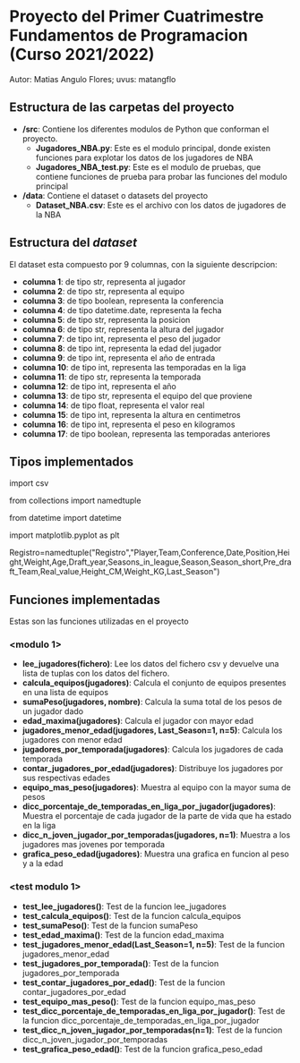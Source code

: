 # Proyecto del Primer Cuatrimestre Fundamentos de Programacion (Curso 2021/2022)
Autor: Matias Angulo Flores; uvus: matangflo

## Estructura de las carpetas del proyecto  

* **/src**: Contiene los diferentes modulos de Python que conforman el proyecto.
    * **Jugadores_NBA.py**: Este es el modulo principal, donde existen funciones para explotar los datos de los jugadores de NBA
    * **Jugadores_NBA_test.py**: Este es el modulo de pruebas, que contiene funciones de prueba para probar las funciones del modulo principal
* **/data**: Contiene el dataset o datasets del proyecto
    * **Dataset_NBA.csv**: Este es el archivo con los datos de jugadores de la NBA
    
## Estructura del *dataset* 

El dataset esta compuesto por 9 columnas, con la siguiente descripcion:

* **columna 1**: de tipo str, representa al jugador
* **columna 2**: de tipo str, representa al equipo
* **columna 3**: de tipo boolean, representa la conferencia
* **columna 4**: de tipo datetime.date, representa la fecha
* **columna 5**: de tipo str, representa la posicion
* **columna 6**: de tipo str, representa la altura del jugador
* **columna 7**: de tipo int, representa el peso del jugador
* **columna 8**: de tipo int, representa la edad del jugador
* **columna 9**: de tipo int, representa el año de entrada
* **columna 10**: de tipo int, representa las temporadas en la liga
* **columna 11**: de tipo str, representa la temporada
* **columna 12**: de tipo int, representa el año
* **columna 13**: de tipo str, representa el equipo del que proviene
* **columna 14**: de tipo float, representa el valor real
* **columna 15**: de tipo int, representa la altura en centimetros
* **columna 16**: de tipo int, representa el peso en kilogramos
* **columna 17**: de tipo boolean, representa las temporadas anteriores


## Tipos implementados
import csv

from collections import namedtuple

from datetime import datetime

import matplotlib.pyplot as plt

Registro=namedtuple("Registro","Player,Team,Conference,Date,Position,Height,Weight,Age,Draft_year,Seasons_in_league,Season,Season_short,Pre_draft_Team,Real_value,Height_CM,Weight_KG,Last_Season")

## Funciones implementadas

Estas son las funciones utilizadas en el proyecto

### \<modulo 1\>

* **lee_jugadores(fichero)**: Lee los datos del fichero csv y devuelve una lista de tuplas con los datos del fichero.
* **calcula_equipos(jugadores)**: Calcula el conjunto de equipos presentes en una lista de equipos
* **sumaPeso(jugadores, nombre)**: Calcula la suma total de los pesos de un jugador dado
* **edad_maxima(jugadores)**: Calcula el jugador con mayor edad
* **jugadores_menor_edad(jugadores, Last_Season=1, n=5)**: Calcula los jugadores con menor edad
* **jugadores_por_temporada(jugadores)**: Calcula los jugadores de cada temporada
* **contar_jugadores_por_edad(jugadores)**: Distribuye los jugadores por sus respectivas edades
* **equipo_mas_peso(jugadores)**: Muestra al equipo con la mayor suma de pesos
* **dicc_porcentaje_de_temporadas_en_liga_por_jugador(jugadores)**: Muestra el porcentaje de cada jugador de la parte de vida que ha estado en la liga
* **dicc_n_joven_jugador_por_temporadas(jugadores, n=1)**: Muestra a los jugadores mas jovenes por temporada
* **grafica_peso_edad(jugadores)**: Muestra una grafica en funcion al peso y a la edad


### \<test modulo 1\>

* **test_lee_jugadores()**: Test de la funcion lee_jugadores
* **test_calcula_equipos()**: Test de la funcion calcula_equipos
* **test_sumaPeso()**: Test de la funcion sumaPeso
* **test_edad_maxima()**: Test de la funcion edad_maxima
* **test_jugadores_menor_edad(Last_Season=1, n=5)**: Test de la funcion jugadores_menor_edad
* **test_jugadores_por_temporada()**: Test de la funcion jugadores_por_temporada
* **test_contar_jugadores_por_edad()**: Test de la funcion contar_jugadores_por_edad
* **test_equipo_mas_peso()**: Test de la funcion equipo_mas_peso
* **test_dicc_porcentaje_de_temporadas_en_liga_por_jugador()**: Test de la funcion dicc_porcentaje_de_temporadas_en_liga_por_jugador
* **test_dicc_n_joven_jugador_por_temporadas(n=1)**: Test de la funcion dicc_n_joven_jugador_por_temporadas
* **test_grafica_peso_edad()**: Test de la funcion grafica_peso_edad